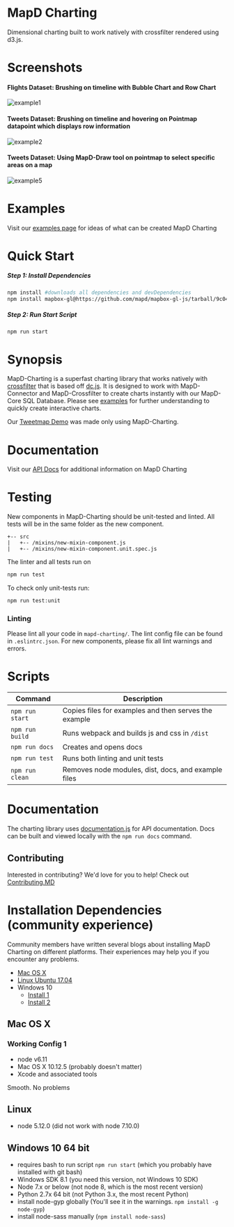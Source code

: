 # MapD Charting

Dimensional charting built to work natively with crossfilter rendered using d3.js.

# Screenshots

#### Flights Dataset: Brushing on timeline with Bubble Chart and Row Chart

![example1](https://cloud.githubusercontent.com/assets/2932405/25641647/1acce1f2-2f4a-11e7-87d4-a4e80cb262f5.gif)

#### Tweets Dataset: Brushing on timeline and hovering on Pointmap datapoint which displays row information

![example2](https://user-images.githubusercontent.com/4845281/28191946-21bb7ec0-67e8-11e7-855e-8922939d1241.gif)

#### Tweets Dataset: Using MapD-Draw tool on pointmap to select specific areas on a map

![example5](https://user-images.githubusercontent.com/4845281/28191947-21bd2ad6-67e8-11e7-9c8d-a5ddcd0f07fc.gif)

# Examples

Visit our [examples page](https://mapd.github.io/mapd-charting/example/) for ideas of what can be created MapD Charting

# Quick Start

##### Step 1: Install Dependencies

```bash
npm install #downloads all dependencies and devDependencies
npm install mapbox-gl@https://github.com/mapd/mapbox-gl-js/tarball/9c04de6949fe498c8c79f5c0627dfd6d6321f307 #downloads mapbox peer dependency
```

##### Step 2: Run Start Script
```bash
npm run start
```

# Synopsis

MapD-Charting is a superfast charting library that works natively with [crossfilter](https://github.com/square/crossfilter) that is based off [dc.js](https://github.com/dc-js/dc.js).  It is designed to work with MapD-Connector and MapD-Crossfilter to create charts instantly with our MapD-Core SQL Database.  Please see [examples](#examples) for further understanding to quickly create interactive charts.

Our [Tweetmap Demo](https://www.mapd.com/demos/tweetmap/) was made only using MapD-Charting.

# Documentation

Visit our [API Docs](http://mapd.github.io/mapd-charting/docs/) for additional information on MapD Charting

# Testing

New components in MapD-Charting should be unit-tested and linted.  All tests will be in the same folder as the new component.

```
+-- src
|   +-- /mixins/new-mixin-component.js
|   +-- /mixins/new-mixin-component.unit.spec.js
```

The linter and all tests run on
```bash
npm run test
```

To check only unit-tests run:
```bash
npm run test:unit
```

### Linting

Please lint all your code in `mapd-charting/`. The lint config file can be found in `.eslintrc.json`.  For new components, please fix all lint warnings and errors.

# Scripts

| Command        | Description  |
--- | ---
`npm run start` | Copies files for examples and then serves the example
`npm run build` | Runs webpack and builds js and css in `/dist`
`npm run docs` | Creates and opens docs
`npm run test` | Runs both linting and unit tests
`npm run clean` | Removes node modules, dist, docs, and example files

# Documentation
The charting library uses [documentation.js](https://github.com/documentationjs/documentation) for API documentation. Docs can be built and viewed locally with the `npm run docs` command.

## Contributing

Interested in contributing? We'd love for you to help! Check out [Contributing.MD](.github/CONTRIBUTING.md)

# Installation Dependencies (community experience)
Community members have written several blogs about installing MapD Charting on different platforms. Their 
experiences may help you if you encounter any problems.

- [Mac OS X](https://medium.com/@wildcharting/mapd-charting-on-mac-os-x-1346b98ed630)
- [Linux Ubuntu 17.04](https://medium.com/@wildcharting/installing-mapd-charting-on-linux-701889aa2dad)
- Windows 10
    - [Install 1](https://medium.com/@wildcharting/mapd-charting-for-interactive-fun-412711a376f0)
    - [Install 2](https://medium.com/@wildcharting/mapd-charting-windows-10-install-adventures-and-tips-efc23359e20c)

## Mac OS X

### Working Config 1

- node v6.11
- Mac OS X 10.12.5 (probably doesn't matter)
- Xcode and associated tools

Smooth. No problems

## Linux

- node 5.12.0 (did not work with node 7.10.0)

## Windows 10 64 bit

- requires bash to run script `npm run start` (which you probably have installed with git bash)
- Windows SDK 8.1 (you need this version, not Windows 10 SDK)
- Node 7.x or below (not node 8, which is the most recent version)
- Python 2.7x 64 bit (not Python 3.x, the most recent Python)
- install node-gyp globally (You'll see it in the warnings. `npm install -g node-gyp`)
- install node-sass manually (`npm install node-sass`)
